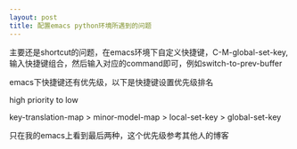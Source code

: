 ```yaml
---
layout: post
title: 配置emacs python环境所遇到的问题
---
```

  主要还是shortcut的问题，在emacs环境下自定义快捷键，C-M-global-set-key, 输入快捷键组合，然后输入对应的command即可，例如switch-to-prev-buffer
  
  emacs下快捷键还有优先级，以下是快捷键设置优先级排名
  
  high priority to low 
  
  key-translation-map > minor-model-map > local-set-key > global-set-key
  
  只在我的emacs上看到最后两种，这个优先级参考其他人的博客

  
  
